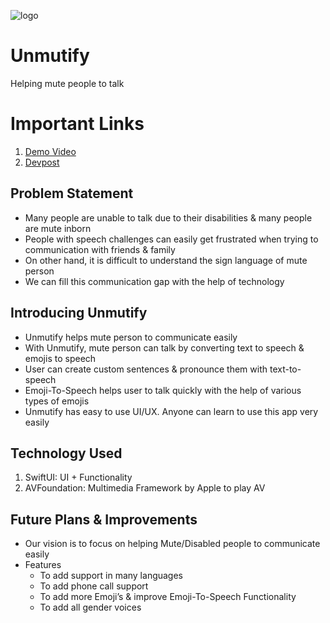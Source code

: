 ![logo](https://user-images.githubusercontent.com/39642060/138568047-a08785c8-ccdb-4afd-8d23-839bd8716156.png)

# Unmutify
Helping mute people to talk

# Important Links
1. [Demo Video](https://youtu.be/hs0nCrzd2AM)
2. [Devpost](https://devpost.com/software/x-translator)

## Problem Statement
- Many people are unable to talk due to their disabilities & many people are mute inborn
- People with speech challenges can easily get frustrated when trying to communication with friends & family
- On other hand, it is difficult to understand the sign language of mute person
- We can fill this communication gap with the help of technology

## Introducing Unmutify
- Unmutify helps mute person to communicate easily 
- With Unmutify, mute person can talk by converting text to speech & emojis to speech
- User can create custom sentences & pronounce them with text-to-speech
- Emoji-To-Speech helps user to talk quickly with the help of various types of emojis
- Unmutify has easy to use UI/UX. Anyone can learn to use this app very easily

## Technology Used
1. SwiftUI: UI + Functionality
2. AVFoundation: Multimedia Framework by Apple to play AV

## Future Plans & Improvements
- Our vision is to focus on helping Mute/Disabled people to communicate easily
- Features
  - To add support in many languages
  - To add phone call support
  - To add more Emoji’s & improve Emoji-To-Speech Functionality
  - To add all gender voices
